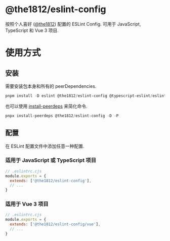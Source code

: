 # @the1812/eslint-config

按照个人喜好 ([@the1812](https://github.com/the1812/)) 配置的 ESLint Config. 可用于 JavaScript, TypeScript 和 Vue 3 项目.

# 使用方式

## 安装

需要安装包本身和所有的 peerDependencies.
```powershell
pnpm install -D eslint @the1812/eslint-config @typescript-eslint/eslint-plugin @typescript-eslint/parser eslint-config-airbnb-base eslint-config-prettier eslint-plugin-import eslint-plugin-prettier eslint-plugin-vue
```

也可以使用 [install-peerdeps](https://www.npmjs.com/package/install-peerdeps) 来简化命令.
```powershell
pnpx install-peerdeps @the1812/eslint-config -D -P
```

## 配置

在 ESLint 配置文件中添加任意一种配置.

### 适用于 JavaScript 或 TypeScript 项目
```JavaScript
// .eslintrc.cjs
module.exports = {
  extends: ['@the1812/eslint-config'],
  // ...
}
```

### 适用于 Vue 3 项目
```JavaScript
// .eslintrc.cjs
module.exports = {
  extends: ['@the1812/eslint-config/vue'],
  // ...
}
```
